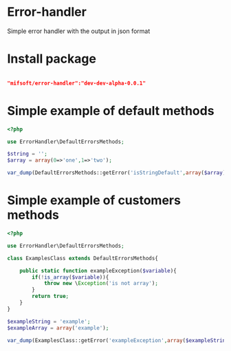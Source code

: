 # Error-handler
Simple error handler with the output in json format

# Install package 
    

```json

"mifsoft/error-handler":"dev-dev-alpha-0.0.1"

```

# Simple example of default methods


```php
<?php

use ErrorHandler\DefaultErrorsMethods;

$string = '';
$array = array(0=>'one',1=>'two');

var_dump(DefaultErrorsMethods::getError('isStringDefault',array($array)));
```
# Simple example of customers methods

```php
<?php

use ErrorHandler\DefaultErrorsMethods;

class ExamplesClass extends DefaultErrorsMethods{

    public static function exampleException($variable){
        if(!is_array($variable)){
            throw new \Exception('is not array');
        }
        return true;
    }
}

$exampleString = 'example';
$exampleArray = array('example');

var_dump(ExamplesClass::getError('exampleException',array($exampleString)));

```